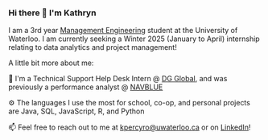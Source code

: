 ### Hi there 👋 I'm Kathryn

I am a 3rd year [Management Engineering](https://uwaterloo.ca/future-students/programs/management-engineering) student at the University of Waterloo. I am currently seeking a Winter 2025 (January to April) internship relating to data analytics and project management!

A little bit more about me:

💼 I'm a Technical Support Help Desk Intern @ [DG Global](https://dgglobal.ca/), and was previously a performance analyst @ [NAVBLUE](https://www.navblue.aero/)

⚙️ The languages I use the most for school, co-op, and personal projects are Java, SQL, JavaScript, R, and Python

📫 Feel free to reach out to me at kpercyro@uwaterloo.ca or on [LinkedIn](https://www.linkedin.com/in/kathryn-percy-robb/)!

<!--
**kpercyro/kpercyro** is a ✨ _special_ ✨ repository because its `README.md` (this file) appears on your GitHub profile.

Here are some ideas to get you started:

- 🔭 I’m currently working on ...
- 🌱 I’m currently learning ...
- 👯 I’m looking to collaborate on ...
- 🤔 I’m looking for help with ...
- 💬 Ask me about ...
- 📫 How to reach me: ...
- 😄 Pronouns: ...
- ⚡ Fun fact: ...
-->
